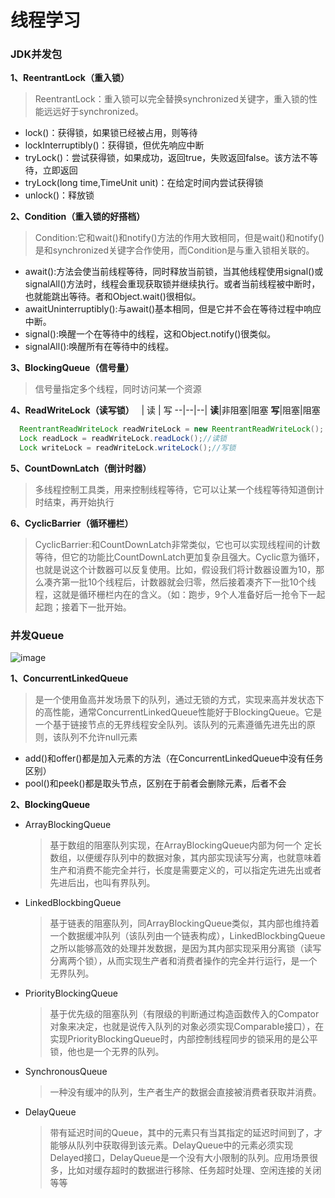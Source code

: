 # 线程学习
### JDK并发包
**1、ReentrantLock（重入锁）**
>  ReentrantLock：重入锁可以完全替换synchronized关键字，重入锁的性能远远好于synchronized。
 *  lock()：获得锁，如果锁已经被占用，则等待
 *  lockInterruptibly()：获得锁，但优先响应中断
 *  tryLock()：尝试获得锁，如果成功，返回true，失败返回false。该方法不等待，立即返回
 *  tryLock(long time,TimeUnit unit)：在给定时间内尝试获得锁
 *  unlock()：释放锁

**2、Condition（重入锁的好搭档）**
> Condition:它和wait()和notify()方法的作用大致相同，但是wait()和notify()是和synchronized关键字合作使用，而Condition是与重入锁相关联的。
 * await():方法会使当前线程等待，同时释放当前锁，当其他线程使用signal()或signalAll()方法时，线程会重现获取锁并继续执行。或者当前线程被中断时，也就能跳出等待。者和Object.wait()很相似。
 * awaitUninterruptibly():与await()基本相同，但是它并不会在等待过程中响应中断。
 * signal():唤醒一个在等待中的线程，这和Object.notify()很类似。
 * signalAll():唤醒所有在等待中的线程。
 
 **3、BlockingQueue（信号量）**
>信号量指定多个线程，同时访问某一个资源

**4、ReadWriteLock（读写锁）**
&nbsp;  | 读 | 写
--|--|--|
<b>读</b>|非阻塞|阻塞
<b>写</b>|阻塞|阻塞
```java
  ReentrantReadWriteLock readWriteLock = new ReentrantReadWriteLock();
  Lock readLock = readWriteLock.readLock();//读锁
  Lock writeLock = readWriteLock.writeLock();//写锁
```

**5、CountDownLatch（倒计时器）**
>多线程控制工具类，用来控制线程等待，它可以让某一个线程等待知道倒计时结束，再开始执行

**6、CyclicBarrier（循环栅栏）**
>CyclicBarrier:和CountDownLatch非常类似，它也可以实现线程间的计数等待，但它的功能比CountDownLatch更加复杂且强大。Cyclic意为循环，也就是说这个计数器可以反复使用。比如，假设我们将计数器设置为10，那么凑齐第一批10个线程后，计数器就会归零，然后接着凑齐下一批10个线程，这就是循环栅栏内在的含义。（如：跑步，9个人准备好后一抢令下一起起跑；接着下一批开始。

### 并发Queue
![image](https://github.com/ZHI-XINHUA/imageResource/blob/master/queue1.png)

**1、ConcurrentLinkedQueue**
>是一个使用鱼高并发场景下的队列，通过无锁的方式，实现来高并发状态下的高性能，通常ConcurrentLinkedQueue性能好于BlockingQueue。它是一个基于链接节点的无界线程安全队列。该队列的元素遵循先进先出的原则，该队列不允许null元素
- add()和offer()都是加入元素的方法（在ConcurrentLinkedQueue中没有任务区别）
- pool()和peek()都是取头节点，区别在于前者会删除元素，后者不会

**2、BlockingQueue**
- ArrayBlockingQueue
    >基于数组的阻塞队列实现，在ArrayBlockingQueue内部为何一个 定长数组，以便缓存队列中的数据对象，其内部实现读写分离，也就意味着生产和消费不能完全并行，长度是需要定义的，可以指定先进先出或者先进后出，也叫有界队列。

- LinkedBlockbingQueue
    >基于链表的阻塞队列，同ArrayBlockingQueue类似，其内部也维持着一个数据缓冲队列（该队列由一个链表构成），LinkedBlockbingQueue之所以能够高效的处理并发数据，是因为其内部实现采用分离锁（读写分离两个锁），从而实现生产者和消费者操作的完全并行运行，是一个无界队列。

- PriorityBlockingQueue
    >基于优先级的阻塞队列（有限级的判断通过构造函数传入的Compator对象来决定，也就是说传入队列的对象必须实现Comparable接口），在实现PriorityBlockingQueue时，内部控制线程同步的锁采用的是公平锁，他也是一个无界的队列。

- SynchronousQueue
    > 一种没有缓冲的队列，生产者生产的数据会直接被消费者获取并消费。

- DelayQueue
    >带有延迟时间的Queue，其中的元素只有当其指定的延迟时间到了，才能够从队列中获取得到该元素。DelayQueue中的元素必须实现Delayed接口，DelayQueue是一个没有大小限制的队列。应用场景很多，比如对缓存超时的数据进行移除、任务超时处理、空闲连接的关闭等等
